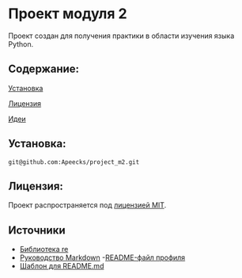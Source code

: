 # Проект модуля 2

Проект создан для получения практики в области изучения языка Python.

## Содержание:

[Установка](README.md\Установка)

[Лицензия]()

[Идеи]()

## Установка:

```
git@github.com:Apeecks/project_m2.git
```

## Лицензия:

Проект распространяется под [лицензией MIT](LICENSE).

## Источники

- [Библиотека re](https://docs-python.ru/standart-library/modul-re-python/)
- [Руководство Markdown](https://gist.github.com/Jekins/2bf2d0638163f1294637)
-[README-файл профиля](https://habr.com/ru/articles/649363/)
- [Шаблон для README.md](https://gist.github.com/bzvyagintsev/0c4adf4403d4261808d75f9576c814c2)
